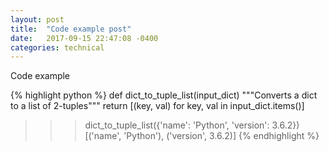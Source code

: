 ```yaml
---
layout: post
title:  "Code example post"
date:   2017-09-15 22:47:08 -0400
categories: technical
---
```


Code example

{% highlight python %}
def dict_to_tuple_list(input_dict)
    """Converts a dict to a list of 2-tuples"""
    return [(key, val) for key, val in input_dict.items()]

>>> dict_to_tuple_list({'name': 'Python', 'version': 3.6.2})
[('name', 'Python'), ('version', 3.6.2)]
{% endhighlight %}
